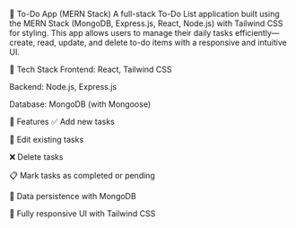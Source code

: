📝 To-Do App (MERN Stack)
A full-stack To-Do List application built using the MERN Stack (MongoDB, Express.js, React, Node.js) with Tailwind CSS for styling. This app allows users to manage their daily tasks efficiently—create, read, update, and delete to-do items with a responsive and intuitive UI.

🚀 Tech Stack
Frontend: React, Tailwind CSS

Backend: Node.js, Express.js

Database: MongoDB (with Mongoose)

🔧 Features
✅ Add new tasks

📝 Edit existing tasks

❌ Delete tasks

📋 Mark tasks as completed or pending

💾 Data persistence with MongoDB

📱 Fully responsive UI with Tailwind CSS
